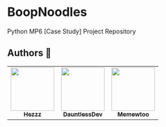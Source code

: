 # BoopNoodles
Python MP6 [Case Study] Project Repository

## Authors 🏅
<table>
  <tr>
      <td align="center">
          <a href="https://github.com/Hezzz">
              <img src="https://github.com/Hezzz.png?size=100" width="100px;" alt=""/>
              <br/>
              <sub>
                  <b>Hezzz</b>
              </sub>
          </a>
      </td>
      <td align="center">
          <a href="https://github.com/DauntlessDev">
              <img src="https://github.com/DauntlessDev.png?size=100" width="100px;" alt=""/>
              <br/>
              <sub>
                  <b>DauntlessDev</b>
              </sub>
          </a>
      </td>
      <td align="center">
          <a href="https://github.com/Memewtoo">
              <img src="https://github.com/Memewtoo.png?size=100" width="100px;" alt=""/>
              <br/>
              <sub>
                  <b>Memewtoo</b>
              </sub>
          </a>
      </td>
  </tr>
</table>

